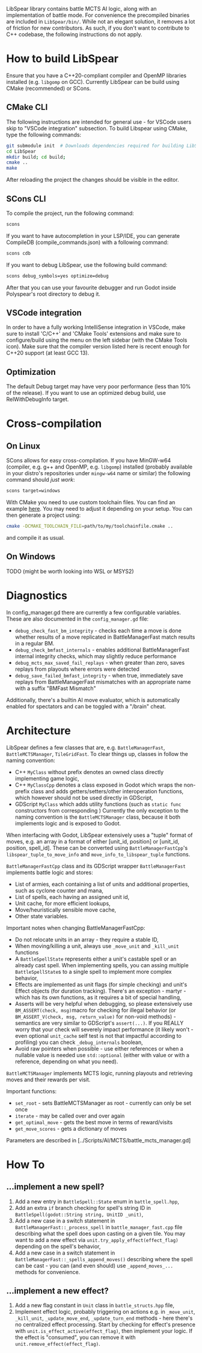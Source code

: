 
LibSpear library contains battle MCTS AI logic, along with an implementation of battle mode.
For convenience the precompiled binaries are included in `LibSpear/bin/`. While not an elegant solution, it removes a lot of friction for new contributors. As such, if you don't want to contribute to C++ codebase, the following instructions do not apply.

# How to build LibSpear

Ensure that you have a C++20-compliant compiler and OpenMP libraries installed (e.g. `libgomp` on GCC).
Currently LibSpear can be build using CMake (recommended) or SCons.

## CMake CLI

The following instructions are intended for general use - for VSCode users skip to "VSCode integration" subsection.
To build Libspear using CMake, type the following commands:

```sh
git submodule init  # Downloads dependencies required for building LibSpear as git modules (godot-cpp)
cd LibSpear
mkdir build; cd build;
cmake ..
make
```

After reloading the project the changes should be visible in the editor.

## SCons CLI

To compile the project, run the following command:

```sh
scons
```

If you want to have autocompletion in your LSP/IDE, you can generate CompileDB (compile_commands.json) with a following command:

```sh
scons cdb
```

If you want to debug LibSpear, use the following build command:

```sh
scons debug_symbols=yes optimize=debug
```

After that you can use your favourite debugger and run Godot inside Polyspear's root directory to debug it.

## VSCode integration

In order to have a fully working IntelliSense integration in VSCode, make sure to install 'C/C++' and 'CMake Tools' extensions and make sure to configure/build using the menu on the left sidebar (with the CMake Tools icon). Make sure that the compiler version listed here is recent enough for C++20 support (at least GCC 13).

## Optimization

The default Debug target may have very poor performance (less than 10% of the release). If you want to use an optimized debug build, use RelWithDebugInfo target.

# Cross-compilation

## On Linux

SCons allows for easy cross-compilation. If you have MinGW-w64 (compiler, e.g. g++ and OpenMP, e.g. `libgomp`) installed (probably available in your distro's repositories under `mingw-w64` name or similar) the following command should *just work*:

```sh
scons target=windows
```

With CMake you need to use custom toolchain files. You can find an example [here](https://www.mingw-w64.org/build-systems/cmake/). You may need to adjust it depending on your setup. You can then generate a project using: 

```sh
cmake -DCMAKE_TOOLCHAIN_FILE=path/to/my/toolchainfile.cmake ..
```

and compile it as usual.

## On Windows

TODO (might be worth looking into WSL or MSYS2)

# Diagnostics

In config_manager.gd there are currently a few configurable variables. These are also documented in the `config_manager.gd` file:
- `debug_check_fast_bm_integrity` - checks each time a move is done whether results of a move replicated in BattleManagerFast match results in a regular BM.
- `debug_check_bmfast_internals` - enables additional BattleManagerFast internal integrity checks, which may slightly reduce performance
- `debug_mcts_max_saved_fail_replays` - when greater than zero, saves replays from playouts where errors were detected
- `debug_save_failed_bmfast_integrity` - when true, immediately save replays from BattleManagerFast mismatches with an appropriate name with a suffix "BMFast Mismatch"

Additionally, there's a builtin AI move evaluator, which is automatically enabled for spectators and can be toggled with a "/brain" cheat.

# Architecture

LibSpear defines a few classes that are, e.g. `BattleManagerFast`, `BattleMCTSManager`, `TileGridFast`.
To clear things up, classes in follow the naming convention:
- C++ `MyClass` without prefix denotes an owned class directly implementing game logic,
- C++ `MyClassCpp` denotes a class exposed in Godot which wraps the non-prefix class and adds getters/setters/other interoperation functions, which however should not be used directly in GDScript,
- GDScript `MyClass` which adds utility functions (such as `static func` constructors from corresponding ) 
Currently the only exception to the naming convention is the `BattleMCTSManager` class, because it both implements logic and is exposed to Godot.

When interfacing with Godot, LibSpear extensively uses a "tuple" format of moves, e.g. an array in a format of either \[unit_id, position] or \[unit_id, position, spell_id]. These can be converted using `BattleManagerFastCpp`'s `libspear_tuple_to_move_info` and `move_info_to_libspear_tuple` functions.

`BattleManagerFastCpp` class and its GDScript wrapper `BattleManagerFast` implements battle logic and stores:
- List of armies, each containing a list of units and additional properties, such as cyclone counter and mana,
- List of spells, each having an assigned unit id,
- Unit cache, for more efficient lookups,
- Move/heuristically sensible move cache,
- Other state variables.

Important notes when changing BattleManagerFastCpp:
- Do not relocate units in an array - they require a stable ID,
- When moving/killing a unit, always use `_move_unit` and `_kill_unit` functions
- A `BattleSpellState` represents either a unit's castable spell or an already cast spell. When implementing spells, you can assing multiple `BattleSpellState`s to a single spell to implement more complex behavior,
- Effects are implemented as unit flags (for simple checking) and unit's Effect objects (for duration tracking). There's an exception - martyr - which has its own functions, as it requires a bit of special handling,
- Asserts will be very helpful when debugging, so please extensively use `BM_ASSERT(check, msg)`macro for checking for illegal behavior (or `BM_ASSERT_V(check, msg, return_value)` for non-void methods) - semantics are very similar to GDScript's `assert(...)`. If you REALLY worry that your check will severely impact performance (it likely won't - even optional `unit_cache` self test is not that impactful according to profiling) you can check `_debug_internals` boolean,
- Avoid raw pointers when possible - use either references or when a nullable value is needed use `std::optional` (either with value or with a reference, depending on what you need).

`BattleMCTSManager` implements MCTS logic, running playouts and retrieving moves and their rewards per visit.

Important functions:
- `set_root` - sets BattleMCTSManager as root - currently can only be set once
- `iterate` - may be called over and over again
- `get_optimal_move` - gets the best move in terms of reward/visits
- `get_move_scores` - gets a dictionary of moves 

Parameters are described in [../Scripts/AI/MCTS/battle_mcts_manager.gd]

# How To
## ...implement a new spell?

1. Add a new entry in `BattleSpell::State` enum in `battle_spell.hpp`,
2. Add an extra `if` branch checking for spell's string ID in `BattleSpell(godot::String string, UnitID _unit)`,
3. Add a new case in a switch statement in `BattleManagerFast::_process_spell` in `battle_manager_fast.cpp` file describing what the spell does upon casting on a given tile. You may want to add a new effect via `unit.try_apply_effect(effect_flag)` depending on the spell's behavior,
4. Add a new case in a switch statement in `BattleManagerFast::_spells_append_moves()` describing where the spell can be cast - you can (and even should) use `_append_moves_...` methods for convenience.
## ...implement a new effect?

1. Add a new flag constant in `Unit` class in `battle_structs.hpp` file,
2. Implement effect logic, probably triggering on actions e.g. in `_move_unit`, `_kill_unit`, `_update_move_end`, `_update_turn_end` methods - here there's no centralized effect processing. Start by checking for effect's presence with `unit.is_effect_active(effect_flag)`, then implement your logic. If the effect is "consumed", you can remove it with `unit.remove_effect(effect_flag)`. 
